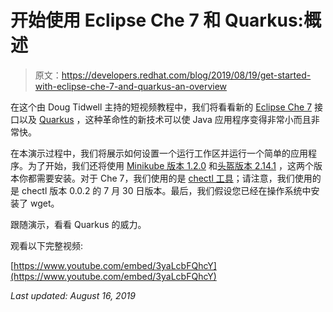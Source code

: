 # 开始使用 Eclipse Che 7 和 Quarkus:概述

> 原文：<https://developers.redhat.com/blog/2019/08/19/get-started-with-eclipse-che-7-and-quarkus-an-overview>

在这个由 Doug Tidwell 主持的短视频教程中，我们将看看新的 [Eclipse Che 7](https://developers.redhat.com/blog/2019/03/11/eclipse-che-overview/) 接口以及 [Quarkus](https://developers.redhat.com/blog/2019/05/09/create-your-first-quarkus-project-with-eclipse-ide-red-hat-codeready-studio/) ，这种革命性的新技术可以使 Java 应用程序变得非常小而且非常快。

在本演示过程中，我们将展示如何设置一个运行工作区并运行一个简单的应用程序。为了开始，我们还将使用 [Minikube 版本 1.2.0](http://github.com/kubernetes/minikube/releases/) 和[头盔版本 2.14.1](https://github.com/helm/helm/releases/) ，这两个版本你都需要安装。对于 Che 7，我们使用的是 [chectl 工具](http://eclipse.org/che/docs/che-7/che-quick-starts.html#deploying-che-using-chectl)；请注意，我们使用的是 chectl 版本 0.0.2 的 7 月 30 日版本。最后，我们假设您已经在操作系统中安装了 wget。

跟随演示，看看 Quarkus 的威力。

观看以下完整视频:

[https://www.youtube.com/embed/3yaLcbFQhcY](https://www.youtube.com/embed/3yaLcbFQhcY)

*Last updated: August 16, 2019*